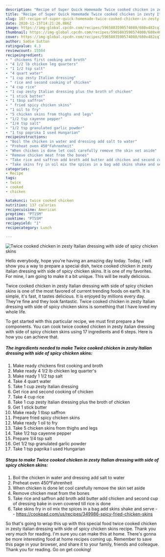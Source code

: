 ```yaml
---
description: "Recipe of Super Quick Homemade Twice cooked chicken in zesty Italian dressing with side of spicy chicken skins"
title: "Recipe of Super Quick Homemade Twice cooked chicken in zesty Italian dressing with side of spicy chicken skins"
slug: 107-recipe-of-super-quick-homemade-twice-cooked-chicken-in-zesty-italian-dressing-with-side-of-spicy-chicken-skins
date: 2020-11-15T14:21:26.886Z
image: https://img-global.cpcdn.com/recipes/5965883590574080/680x482cq70/twice-cooked-chicken-in-zesty-italian-dressing-with-side-of-spicy-chicken-skins-recipe-main-photo.jpg
thumbnail: https://img-global.cpcdn.com/recipes/5965883590574080/680x482cq70/twice-cooked-chicken-in-zesty-italian-dressing-with-side-of-spicy-chicken-skins-recipe-main-photo.jpg
cover: https://img-global.cpcdn.com/recipes/5965883590574080/680x482cq70/twice-cooked-chicken-in-zesty-italian-dressing-with-side-of-spicy-chicken-skins-recipe-main-photo.jpg
author: Sadie Sutton
ratingvalue: 4.3
reviewcount: 15504
recipeingredient:
- " chickens first cooking and broth"
- "4 1/2 lb chicken leg quarters"
- "1 1/2 tsp salt"
- "4 quart water"
- "1 cup zesty Italian dressing"
- " rice and second cooking of chicken"
- "4 cup rice"
- "1 cup zesty Italian dressing plus the broth of chicken"
- "1 stick butter"
- "1 tbsp saffron"
- " fried spicy chicken skins"
- "1 oil to fry"
- "5 chicken skins from thighs and legs"
- "1/2 tsp cayenne pepper"
- "1/4 tsp salt"
- "1/2 tsp granulated garlic powder"
- "1 tsp paprika I used Hungarian"
recipeinstructions:
- "Boil the chicken in water and dressing add salt to water"
- "Preheat oven 450°Fahrenheit"
- "When chicken is done let cool carefully remove the skin set aside"
- "Remove chicken meat from the bones"
- "Take rice and saffron add broth add butter add chicken and second cup of dressing bake in oven covered till rice is done"
- "Take skins fry in oil mix the spices in a bag add skins shake and serve  https://cookpad.com/us/recipes/349986-spicy-fried-chicken-skins"
categories:
- Recipe
tags:
- twice
- cooked
- chicken

katakunci: twice cooked chicken 
nutrition: 137 calories
recipecuisine: American
preptime: "PT15M"
cooktime: "PT55M"
recipeyield: "1"
recipecategory: Lunch

---
```



![Twice cooked chicken in zesty Italian dressing with side of spicy chicken skins](https://img-global.cpcdn.com/recipes/5965883590574080/680x482cq70/twice-cooked-chicken-in-zesty-italian-dressing-with-side-of-spicy-chicken-skins-recipe-main-photo.jpg)

Hello everybody, hope you're having an amazing day today. Today, I will show you a way to prepare a special dish, twice cooked chicken in zesty italian dressing with side of spicy chicken skins. It is one of my favorites. For mine, I am going to make it a bit unique. This will be really delicious.

Twice cooked chicken in zesty Italian dressing with side of spicy chicken skins is one of the most favored of current trending foods on earth. It is simple, it's fast, it tastes delicious. It is enjoyed by millions every day. They're fine and they look fantastic. Twice cooked chicken in zesty Italian dressing with side of spicy chicken skins is something that I have loved my whole life.




To get started with this particular recipe, we must first prepare a few components. You can cook twice cooked chicken in zesty italian dressing with side of spicy chicken skins using 17 ingredients and 6 steps. Here is how you can achieve that.

<!--inarticleads1-->

##### The ingredients needed to make Twice cooked chicken in zesty Italian dressing with side of spicy chicken skins:

1. Make ready  chickens first cooking and broth
1. Make ready 4 1/2 lb chicken leg quarter&#39;s
1. Make ready 1 1/2 tsp salt
1. Take 4 quart water
1. Take 1 cup zesty Italian dressing
1. Get  rice and second cooking of chicken
1. Take 4 cup rice
1. Take 1 cup zesty Italian dressing plus the broth of chicken
1. Get 1 stick butter
1. Make ready 1 tbsp saffron
1. Prepare  fried spicy chicken skins
1. Make ready 1 oil to fry
1. Take 5 chicken skins from thighs and legs
1. Take 1/2 tsp cayenne pepper
1. Prepare 1/4 tsp salt
1. Get 1/2 tsp granulated garlic powder
1. Take 1 tsp paprika I used Hungarian




<!--inarticleads2-->

##### Steps to make Twice cooked chicken in zesty Italian dressing with side of spicy chicken skins:

1. Boil the chicken in water and dressing add salt to water
1. Preheat oven 450°Fahrenheit
1. When chicken is done let cool carefully remove the skin set aside
1. Remove chicken meat from the bones
1. Take rice and saffron add broth add butter add chicken and second cup of dressing bake in oven covered till rice is done
1. Take skins fry in oil mix the spices in a bag add skins shake and serve -  - https://cookpad.com/us/recipes/349986-spicy-fried-chicken-skins




So that's going to wrap this up with this special food twice cooked chicken in zesty italian dressing with side of spicy chicken skins recipe. Thank you very much for reading. I'm sure you can make this at home. There's gonna be more interesting food at home recipes coming up. Remember to save this page in your browser, and share it to your family, friends and colleague. Thank you for reading. Go on get cooking!
